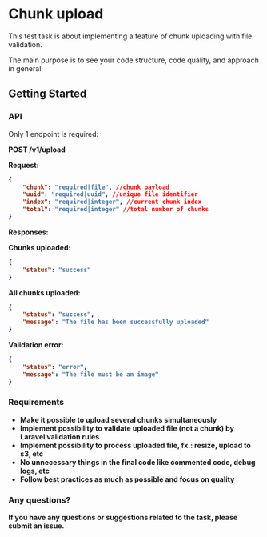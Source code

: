 # Chunk upload

This test task is about implementing a feature of chunk uploading with file validation.

The main purpose is to see your code structure, code quality, and approach in general.

## Getting Started
### API

Only 1 endpoint is required:

<b>POST /v1/upload

Request:
```json
{
    "chunk": "required|file", //chunk payload
    "uuid": "required|uuid", //unique file identifier 
    "index": "required|integer", //current chunk index
    "total": "required|integer" //total number of chunks
}
```
Responses:

Chunks uploaded:
```json
{
    "status": "success"
}
```

All chunks uploaded:
```json
{
    "status": "success",
    "message": "The file has been successfully uploaded"
}
```

Validation error:
```json
{
    "status": "error",
    "message": "The file must be an image"
}
```
### Requirements

- Make it possible to upload several chunks simultaneously 
- Implement possibility to validate uploaded file (not a chunk) by Laravel validation rules
- Implement possibility to process uploaded file, fx.: resize, upload to s3, etc
- No unnecessary things in the final code like commented code, debug logs, etc
- Follow best practices as much as possible and focus on quality

### Any questions?

If you have any questions or suggestions related to the task, please submit an issue.
